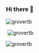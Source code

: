 ### Hi there 👋

<p><img src="https://github-readme-stats.vercel.app/api/top-langs/?username=grovertb" alt="grovertb" /></p>

<p>&nbsp;<img src="https://github-readme-stats.vercel.app/api?username=grovertb&show_icons=true" alt="grovertb" /></p>

<p><img src="https://github-readme-stats.vercel.app/api/wakatime?username=groverjtb" alt="grovertb"  />
<!--
**grovertb/grovertb** is a ✨ _special_ ✨ repository because its `README.md` (this file) appears on your GitHub profile.

Here are some ideas to get you started:

- 🔭 I’m currently working on ...
- 🌱 I’m currently learning ...
- 👯 I’m looking to collaborate on ...
- 🤔 I’m looking for help with ...
- 💬 Ask me about ...
- 📫 How to reach me: ...
- 😄 Pronouns: ...
- ⚡ Fun fact: ...
-->
